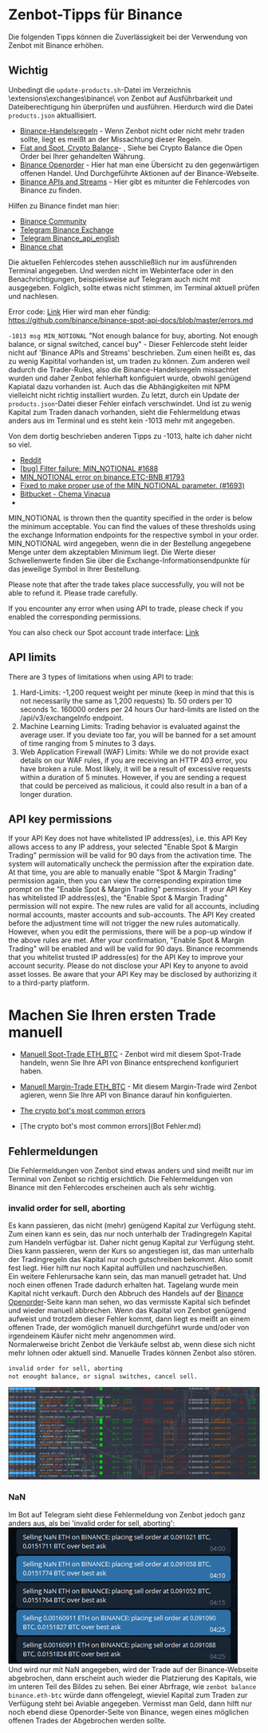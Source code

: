 # Zenbot-Tipps für Binance

Die folgenden Tipps können die Zuverlässigkeit bei der Verwendung von Zenbot mit Binance erhöhen.

## Wichtig

Unbedingt die `update-products.sh`-Datei im Verzeichnis \extensions\exchanges\binance\ von Zenbot auf Ausführbarkeit und Dateiberechtigung hin überprüfen und ausführen. 
Hierdurch wird die Datei `products.json` aktuallisiert. 

* [Binance-Handelsregeln](https://www.binance.com/en/trade-rule) - Wenn Zenbot nicht oder nicht mehr traden sollte, liegt es meißt an der Missachtung dieser Regeln. 
* [Fiat and Spot, Crypto Balance](https://www.binance.com/en/my/wallet/account/main)- , Siehe bei Crypto Balance die Open Order bei Ihrer gehandelten Währung.
* [Binance Openorder](https://www.binance.com/en/my/orders/exchange/openorder) - Hier hat man eine Übersicht zu den gegenwärtigen offenen Handel. Und Durchgeführte Aktionen auf der Binance-Webseite. 
* [Binance APIs and Streams](https://github.com/binance/binance-spot-api-docs) - Hier gibt es mitunter die Fehlercodes von Binance zu finden. 

Hilfen zu Binance findet man hier: 
* [Binance Community](https://www.binance.com/en/community)  
* [Telegram Binance Exchange](https://t.me/binanceexchange)  
* [Telegram Binance_api_english](https://t.me/binance_api_english)  
* [Binance chat](https://www.binance.com/en/chat)

Die aktuellen Fehlercodes stehen ausschließlich nur im ausführenden Terminal angegeben. 
Und werden nicht im Webinterface oder in den Benachrichtigungen, beispielsweise auf Telegram auch nicht mit ausgegeben. 
Folglich, sollte etwas nicht stimmen, im Terminal aktuell prüfen und nachlesen. 

Error code: [Link](https://binance-docs.github.io/apidocs/spot/en/#185368440e "")
Hier wird man eher fündig: https://github.com/binance/binance-spot-api-docs/blob/master/errors.md

`-1013 msg MIN_NOTIONAL` "Not enough balance for buy, aborting. Not enough balance, or signal switched, cancel buy" - Dieser Fehlercode steht leider nicht auf 'Binance APIs and Streams' beschrieben. 
Zum einen heißt es, das zu wenig Kapitital vorhanden ist, um traden zu können. 
Zum anderen weil dadurch die Trader-Rules, also die Binance-Handelsregeln missachtet wurden und daher Zenbot fehlerhaft konfiguiert wurde, obwohl genügend Kapiatal dazu vorhanden ist. 
Auch das die Abhängigkeiten mit NPM vielleicht nicht richtig installiert wurden. 
Zu letzt, durch ein Update der `products.json`-Datei dieser Fehler einfach verschwindet. 
Und ist zu wenig Kapital zum Traden danach vorhanden, sieht die Fehlermeldung etwas anders aus im Terminal und es steht kein -1013 mehr mit angegeben. 


Von dem dortig beschrieben anderen Tipps zu -1013, halte ich daher nicht so viel. 
* [Reddit](https://www.reddit.com/r/binance/comments/74ocol/api_errorfilter_failure_min_notional/)
* [[bug] Filter failure: MIN_NOTIONAL #1688](https://github.com/DeviaVir/zenbot/issues/1688)
* [MIN_NOTIONAL error on binance.ETC-BNB #1793](https://github.com/DeviaVir/zenbot/issues/1793)
* [Fixed to make proper use of the MIN_NOTIONAL parameter. (#1693)](http://ec2-3-135-246-139.us-east-2.compute.amazonaws.com:8080/projects/TEST/repos/zenbot/commits/3d98df111755dba40c7b3f7741dbbdf13cb7ecda)
* [Bitbucket - Chema Vinacua](http://ec2-3-135-246-139.us-east-2.compute.amazonaws.com:8080/projects/TEST/repos/zenbot/browse/extensions/exchanges/binance/update-products.sh?at=042f137c60cb537302c967374af2dc3c8a62deb5)
* []()

MIN_NOTIONAL is thrown then the quantity specified in the order is below the minimum acceptable. You can find the values of these thresholds using the exchange Information endpoints for the respective symbol in your order.
MIN_NOTIONAL wird angegeben, wenn die in der Bestellung angegebene Menge unter dem akzeptablen Minimum liegt. Die Werte dieser Schwellenwerte finden Sie über die Exchange-Informationsendpunkte für das jeweilige Symbol in Ihrer Bestellung.

Please note that after the trade takes place successfully, you will not be able to refund it. Please trade carefully.

If you encounter any error when using API to trade, please check if you enabled the corresponding permissions.

You can also check our Spot account trade interface: [Link](https://binance-docs.github.io/apidocs/spot/en/#new-order-trade "check the Spot account trade interface")

## API limits
There are 3 types of limitations when using API to trade: 

1. 	Hard-Limits:
	-1,200 request weight per minute (keep in mind that this is not necessarily the same as 1,200 requests)
1b. 	50 orders per 10 seconds
1c.	160000 orders per 24 hours
	Our hard-limits are listed on the /api/v3/exchangeInfo endpoint.
2.	Machine Learning Limits:
	Trading behavior is evaluated against the average user. If you deviate too far, you will be banned for a set amount of time ranging from 5 minutes to 3 days.
3.	Web Application Firewall (WAF) Limits:
	While we do not provide exact details on our WAF rules, if you are receiving an HTTP 403 error, you have broken a rule. Most likely, it will be a result of excessive requests within a duration of 5 minutes. However, if you are sending a request that could be perceived as malicious, it could also result in a ban of a longer duration.


## API key permissions
If your API Key does not have whitelisted IP address(es), i.e. this API Key allows access to any IP address, your selected "Enable Spot & Margin Trading" permission will be valid for 90 days from the activation time. The system will automatically uncheck the permission after the expiration date. At that time, you are able to manually enable "Spot & Margin Trading" permission again, then you can view the corresponding expiration time prompt on the "Enable Spot & Margin Trading" permission.
If your API Key has whitelisted IP address(es), the "Enable Spot & Margin Trading" permission will not expire.
The new rules are valid for all accounts, including normal accounts, master accounts and sub-accounts.
The API Key created before the adjustment time will not trigger the new rules automatically. However, when you edit the permissions, there will be a pop-up window if the above rules are met. After your confirmation, "Enable Spot & Margin Trading" will be enabled and will be valid for 90 days.
Binance recommends that you whitelist trusted IP address(es) for the API Key to improve your account security. Please do not disclose your API Key to anyone to avoid asset losses. Be aware that your API Key may be disclosed by authorizing it to a third-party platform.


# Machen Sie Ihren ersten Trade manuell
* [Manuell Spot-Trade ETH_BTC](https://www.binance.com/en/trade/ETH_BTC?layout=basic) - Zenbot wird mit diesem Spot-Trade handeln, wenn Sie Ihre API von Binance entsprechend konfiguriert haben. 
* [Manuell Margin-Trade ETH_BTC](https://www.binance.com/en/trade-margin/ETH_BTC)  - Mit diesem Margin-Trade wird Zenbot agieren, wenn Sie Ihre API von Binance darauf hin konfiguierten. 




* [The crypto bot's most common errors](https://tradesanta.com/en/most-common-crypto-bot-errors)
* [The crypto bot's most common errors](Bot Fehler.md)

## Fehlermeldungen

Die Fehlermeldungen von Zenbot sind etwas anders und sind meißt nur im Terminal von Zenbot so richtig ersichtlich. 
Die Fehlermeldungen von Binance mit den Fehlercodes erscheinen auch als sehr wichtig. 

### invalid order for sell, aborting

Es kann passieren, das nicht (mehr) genügend Kapital zur Verfügung steht. 
Zum einen kann es sein, das nur noch unterhalb der Tradingregeln Kapital zum Handeln verfügbar ist. Daher nicht genug Kapital zur Verfügung steht. 
Dies kann passieren, wenn der Kurs so angestiegen ist, das man unterhalb der Tradingregeln das Kapital nur noch gutschreiben bekommt. 
Also somit fest liegt. 
Hier hilft nur noch Kapital auffüllen und nachzuschießen.  
Ein weitere Fehlerursache kann sein, das man manuell getradet hat. Und noch einen offenen Trade dadurch erhalten hat. 
Tagelang wurde mein Kapital nicht verkauft. Durch den Abbruch des Handels auf der 
[Binance Openorder](https://www.binance.com/en/my/orders/exchange/openorder)-Seite kann man sehen, wo das vermisste Kapital sich befindet und wieder manuell abbrechen. 
Wenn das Kapital von Zenbot genügend aufweist und trotzdem dieser Fehler kommt, dann liegt es meißt an einem offenen Trade, der womöglich manuell durchgeführt wurde und/oder von irgendeinem Käufer nicht mehr angenommen wird.  
Normalerweise bricht Zenbot die Verkäufe selbst ab, wenn diese sich nicht mehr lohnen oder aktuell sind. 
Manuelle Trades können Zenbot also stören.  
```
invalid order for sell, aborting  
not enought balance, or signal switches, cancel sell.  
```
![Binance: not enought balance](binance-not_enought_balance,_or_signal_switches,_cancel_sell.png "Binance: not enought balance")  

### NaN
Im Bot auf Telegram sieht diese Fehlermeldung von Zenbot jedoch ganz anders aus, als bei 'invalid order for sell, aborting':  
![Telegram: enought balance, or signal switches, cancel sell](binance-not_enought_balance,_or_signal_switches,_cancel_sell-Telegram.png "Telegram: enought balance, or signal switches, cancel sell")  
Und wird nur mit NaN angegeben, wird der Trade auf der Binance-Webseite abgebrochen, dann erscheint auch wieder die Platzierung des Kapitals, wie im unteren Teil des Bildes zu sehen. 
Bei einer Abrfrage, wie `zenbot balance binance.eth-btc` würde dann offengelegt, wieviel Kapital zum Traden zur Verfügung steht bei Aviable angegeben. Vermisst man Geld, dann hilft nur noch ebend diese Openorder-Seite von Binance, wegen eines möglichen offenen Trades der Abgebrochen werden sollte. 







